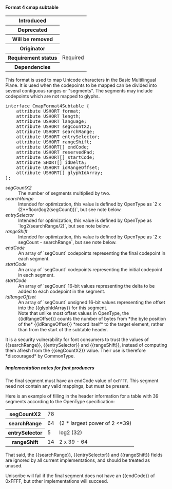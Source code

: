<h4>Format 4 cmap subtable</h4>

<table>
    <tr><th>Introduced</th> <td> </td> </tr>
    <tr><th>Deprecated</th> <td> </td> </tr>
    <tr><th>Will be removed</th> <td> </td> </tr>
    <tr><th>Originator</th> <td> </td> </tr>
    <tr><th>Requirement status</th> <td> Required </td> </tr>
    <tr><th>Dependencies</th> <td> </td> </tr>
</table>

This format is used to map Unicode characters in the Basic Multilingual Plane. It is used when the codepoints to be mapped can be divided into several contiguous ranges or "segments". The segments may include codepoints which are not mapped to glyphs.

<pre class="idl">
interface CmapFormat4Subtable {
    attribute USHORT format;
    attribute USHORT length;
    attribute USHORT language;
    attribute USHORT segCountX2;
    attribute USHORT searchRange;
    attribute USHORT entrySelector;
    attribute USHORT rangeShift;
    attribute USHORT[] endCode;
    attribute USHORT reservedPad;
    attribute USHORT[] startCode;
    attribute SHORT[] idDelta;
    attribute USHORT idRangeOffset;
    attribute USHORT[] glyphIdArray;
};
</pre>

<dl dfn-type=attribute dfn-for=CmapFormat4Subtable>
  <dt><dfn>segCountX2</dfn></dt>
  <dd>The number of segments multiplied by two.</dd>
  <dt><dfn>searchRange</dfn></dt>
  <dd>Intended for optimization, this value is defined by OpenType as `2 x (2**floor(log2(segCount)))`, but see note below.
  <dt><dfn>entrySelector</dfn></dt>
  <dd>Intended for optimization, this value is defined by OpenType as `log2(searchRange/2)`, but see note below.
  <dt><dfn>rangeShift</dfn></dt>
  <dd>Intended for optimization, this value is defined by OpenType as `2 x segCount - searchRange`, but see note below.
  <dt><dfn>endCode</dfn></dt>
  <dd>An array of `segCount` codepoints representing the final codepoint in each segment.
  <dt><dfn>startCode</dfn></dt>
  <dd>An array of `segCount` codepoints representing the initial codepoint in each segment.
  <dt><dfn>startCode</dfn></dt>
  <dd>An array of `segCount` 16-bit values representing the delta to be added to each codepoint in the segment.
  <dt><dfn>idRangeOffset</dfn></dt>
  <dd>An array of `segCount` unsigned 16-bit values representing the offset into the {{glyphIdArray}} for this segment.

<div class="note">
Note that unlike most offset values in OpenType, the {{idRangeOffset}} counts the number of bytes from *the byte position of the* {{idRangeOffset}} *record itself* to the target element, rather than from the start of the subtable header.
</div>

  </dd>
</dl>

<div class="note">
    It is a security vulnerability for font consumers to trust the values of {{searchRange}}, {{entrySelector}} and {{rangeShift}}, instead of computing them afresh from the {{segCountX2}} value. Their use is therefore *discouraged* by CommonType.
</div>

<h5>Implementation notes for font producers</h5>

The final segment must have an endCode value of `0xFFFF`.
This segment need not contain any valid mappings, but must be present.

<div class="example">
Here is an example of filling in the header information for a table with
39 segments according to the OpenType specification:

<table>
  <tr><th>segCountX2</th><td>78</td></tr>
  <tr><th>searchRange</th><td>64</td><td>(2 * largest power of 2 <=39)</td></tr>
  <tr><th>entrySelector</th><td>5</td><td>log2 (32)</td></tr>
  <tr><th>rangeShift</th><td>14</td><td>2 x 39 - 64</td></tr>
</table>

That said, the {{searchRange}}, {{entrySelector}} and {{rangeShift}} fields are
ignored by all current implementations, and should be treated as unused.
</div>

<div class="note">
Uniscribe will fail if the final segment does not have an {{endCode}} of
0xFFFF, but other implementations will succeed.
</div>

